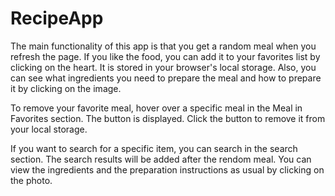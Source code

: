 # RecipeApp
The main functionality of this app is that you get a random meal when you refresh the page. If you like the food, you can add it to your favorites list by clicking on the heart. It is stored in your browser's local storage. Also, you can see what ingredients you need to prepare the meal and how to prepare it by clicking on the image.

To remove your favorite meal, hover over a specific meal in the Meal in Favorites section. The button is displayed. Click the button to remove it from your local storage.

If you want to search for a specific item, you can search in the search section. The search results will be added after the rendom meal. You can view the ingredients and the preparation instructions as usual by clicking on the photo.
